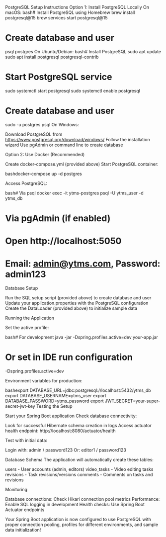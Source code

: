 PostgreSQL Setup Instructions
Option 1: Install PostgreSQL Locally
On macOS:
bash# Install PostgreSQL using Homebrew
brew install postgresql@15
brew services start postgresql@15

# Create database and user
psql postgres
On Ubuntu/Debian:
bash# Install PostgreSQL
sudo apt update
sudo apt install postgresql postgresql-contrib

# Start PostgreSQL service
sudo systemctl start postgresql
sudo systemctl enable postgresql

# Create database and user
sudo -u postgres psql
On Windows:

Download PostgreSQL from https://www.postgresql.org/download/windows/
Follow the installation wizard
Use pgAdmin or command line to create database

Option 2: Use Docker (Recommended)

Create docker-compose.yml (provided above)
Start PostgreSQL container:

bashdocker-compose up -d postgres

Access PostgreSQL:

bash# Via psql
docker exec -it ytms-postgres psql -U ytms_user -d ytms_db

# Via pgAdmin (if enabled)
# Open http://localhost:5050
# Email: admin@ytms.com, Password: admin123
Database Setup

Run the SQL setup script (provided above) to create database and user
Update your application.properties with the PostgreSQL configuration
Create the DataLoader (provided above) to initialize sample data

Running the Application

Set the active profile:

bash# For development
java -jar -Dspring.profiles.active=dev your-app.jar

# Or set in IDE run configuration
-Dspring.profiles.active=dev

Environment variables for production:

bashexport DATABASE_URL=jdbc:postgresql://localhost:5432/ytms_db
export DATABASE_USERNAME=ytms_user
export DATABASE_PASSWORD=ytms_password
export JWT_SECRET=your-super-secret-jwt-key
Testing the Setup

Start your Spring Boot application
Check database connectivity:

Look for successful Hibernate schema creation in logs
Access actuator health endpoint: http://localhost:8080/actuator/health


Test with initial data:

Login with: admin / password123
Or: editor1 / password123



Database Schema
The application will automatically create these tables:

users - User accounts (admin, editors)
video_tasks - Video editing tasks
revisions - Task revisions/versions
comments - Comments on tasks and revisions

Monitoring

Database connections: Check Hikari connection pool metrics
Performance: Enable SQL logging in development
Health checks: Use Spring Boot Actuator endpoints

Your Spring Boot application is now configured to use PostgreSQL with proper connection pooling, profiles for different environments, and sample data initialization!